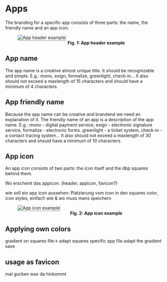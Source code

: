 # Apps
The branding for a specific app consists of three parts: the name, the friendly name and an app icon.

<figure id="fig1" style="width:100%;">
    <img src="../assets/appheader_example.svg" alt="App header example" style="max-width:100%; box-shadow: 1px 1px 3px grey; background-color:white; margin:auto;">
    <figcaption align = "center">
        <b>Fig. 1: App header example</b>
    </figcaption>
</figure>


## App name
The app name is a creative almost unique title. It should be recognizable and simple.
E.g.: mono, esign, formalize, greenlight, check-in... It also should not exceed a maxlength of 15 characters and should have a minimum of 4 characters.

## App friendly name
Because the app name can be creative and brandend we need an explanation of it. The friendly name of an app is a description of the app name. 
E.g.: mono - digital payment service, esign - electronic signature service, formalize - electronic forms. greenlight - a ticket system, check-in - a contact tracing system...
It also should not exceed a maxlength of 30 characters and should have a minimum of 10 characters.

## App icon
An app icon consists of two parts: the icon itself and the dbp squares behind them.

Wo erscheint das appicon. (header, appicon, favicon?)

wie soll ein app icon aussehen:
Platzierung vom icon in den squares
color, icon styles, einfach
wie & wo muss mans speichern

<figure id="fig2" style="width:100%;">
    <img src="../assets/appicon_example.svg" alt="App icon example" style="max-width:200px; box-shadow: 1px 1px 3px grey; background-color:white; margin:auto;">
    <figcaption align = "center">
        <b>Fig. 2: App icon example</b>
    </figcaption>
</figure>


## Applying own colors
gradient on squares
file-> adapt squares specific app file
adapt the gradient
save

## usage as favicon
mal gucken was da hinkommt

